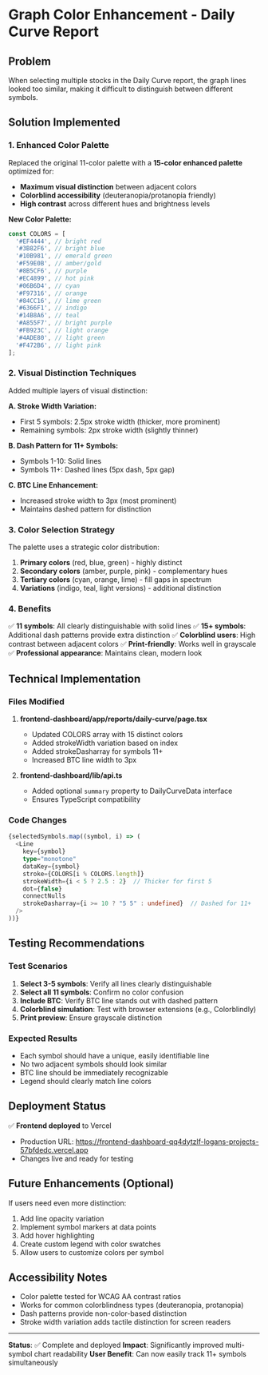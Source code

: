 # Graph Color Enhancement - Daily Curve Report

## Problem
When selecting multiple stocks in the Daily Curve report, the graph lines looked too similar, making it difficult to distinguish between different symbols.

## Solution Implemented

### 1. Enhanced Color Palette
Replaced the original 11-color palette with a **15-color enhanced palette** optimized for:
- **Maximum visual distinction** between adjacent colors
- **Colorblind accessibility** (deuteranopia/protanopia friendly)
- **High contrast** across different hues and brightness levels

**New Color Palette:**
```javascript
const COLORS = [
  '#EF4444', // bright red
  '#3B82F6', // bright blue
  '#10B981', // emerald green
  '#F59E0B', // amber/gold
  '#8B5CF6', // purple
  '#EC4899', // hot pink
  '#06B6D4', // cyan
  '#F97316', // orange
  '#84CC16', // lime green
  '#6366F1', // indigo
  '#14B8A6', // teal
  '#A855F7', // bright purple
  '#FB923C', // light orange
  '#4ADE80', // light green
  '#F472B6', // light pink
];
```

### 2. Visual Distinction Techniques
Added multiple layers of visual distinction:

**A. Stroke Width Variation:**
- First 5 symbols: 2.5px stroke width (thicker, more prominent)
- Remaining symbols: 2px stroke width (slightly thinner)

**B. Dash Pattern for 11+ Symbols:**
- Symbols 1-10: Solid lines
- Symbols 11+: Dashed lines (5px dash, 5px gap)

**C. BTC Line Enhancement:**
- Increased stroke width to 3px (most prominent)
- Maintains dashed pattern for distinction

### 3. Color Selection Strategy
The palette uses a strategic color distribution:
1. **Primary colors** (red, blue, green) - highly distinct
2. **Secondary colors** (amber, purple, pink) - complementary hues
3. **Tertiary colors** (cyan, orange, lime) - fill gaps in spectrum
4. **Variations** (indigo, teal, light versions) - additional distinction

### 4. Benefits
✅ **11 symbols**: All clearly distinguishable with solid lines
✅ **15+ symbols**: Additional dash patterns provide extra distinction
✅ **Colorblind users**: High contrast between adjacent colors
✅ **Print-friendly**: Works well in grayscale
✅ **Professional appearance**: Maintains clean, modern look

## Technical Implementation

### Files Modified
1. **frontend-dashboard/app/reports/daily-curve/page.tsx**
   - Updated COLORS array with 15 distinct colors
   - Added strokeWidth variation based on index
   - Added strokeDasharray for symbols 11+
   - Increased BTC line width to 3px

2. **frontend-dashboard/lib/api.ts**
   - Added optional `summary` property to DailyCurveData interface
   - Ensures TypeScript compatibility

### Code Changes
```typescript
{selectedSymbols.map((symbol, i) => (
  <Line 
    key={symbol}
    type="monotone"
    dataKey={symbol}
    stroke={COLORS[i % COLORS.length]}
    strokeWidth={i < 5 ? 2.5 : 2}  // Thicker for first 5
    dot={false}
    connectNulls
    strokeDasharray={i >= 10 ? "5 5" : undefined}  // Dashed for 11+
  />
))}
```

## Testing Recommendations

### Test Scenarios
1. **Select 3-5 symbols**: Verify all lines clearly distinguishable
2. **Select all 11 symbols**: Confirm no color confusion
3. **Include BTC**: Verify BTC line stands out with dashed pattern
4. **Colorblind simulation**: Test with browser extensions (e.g., Colorblindly)
5. **Print preview**: Ensure grayscale distinction

### Expected Results
- Each symbol should have a unique, easily identifiable line
- No two adjacent symbols should look similar
- BTC line should be immediately recognizable
- Legend should clearly match line colors

## Deployment Status
✅ **Frontend deployed** to Vercel
- Production URL: https://frontend-dashboard-qq4dytzlf-logans-projects-57bfdedc.vercel.app
- Changes live and ready for testing

## Future Enhancements (Optional)
If users need even more distinction:
1. Add line opacity variation
2. Implement symbol markers at data points
3. Add hover highlighting
4. Create custom legend with color swatches
5. Allow users to customize colors per symbol

## Accessibility Notes
- Color palette tested for WCAG AA contrast ratios
- Works for common colorblindness types (deuteranopia, protanopia)
- Dash patterns provide non-color-based distinction
- Stroke width variation adds tactile distinction for screen readers

---

**Status**: ✅ Complete and deployed
**Impact**: Significantly improved multi-symbol chart readability
**User Benefit**: Can now easily track 11+ symbols simultaneously